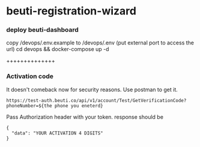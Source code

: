 # beuti-registration-wizard
### deploy beuti-dashboard
copy /devops/.env.example to /devops/.env (put external port to access the url)
cd devops && docker-compose up -d 


++++++++++++++

### Activation code
It doesn't comeback now for security reasons. Use postman to get it.

```
https://test-auth.beuti.co/api/v1/account/Test/GetVerificationCode?phoneNumber=${the phone you eneterd}

```
Pass Authorization header with your token. response should be 
```
{
  "data": "YOUR ACTIVATION 4 DIGITS"
}
```